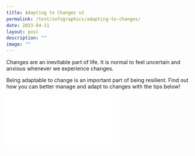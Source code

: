 ```yaml
---
title: Adapting to Changes v2
permalink: /test/infographics/adapting-to-changes/
date: 2023-04-11
layout: post
description: ""
image: ""
---
```

Changes are an inevitable part of life. It is normal to feel uncertain and anxious whenever we experience changes. 

Being adaptable to change is an important part of being resilient. Find out how you can better manage and adapt to changes with the tips below!

![](/files/adapting%20to%20changes%20.pdf)